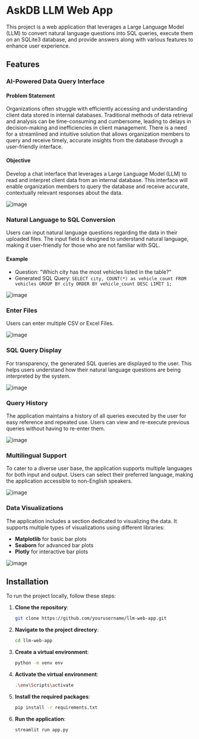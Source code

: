 # AskDB LLM Web App

This project is a web application that leverages a Large Language Model (LLM) to convert natural language questions into SQL queries, execute them on an SQLite3 database, and provide answers along with various features to enhance user experience.

## Features

### AI-Powered Data Query Interface

#### Problem Statement
Organizations often struggle with efficiently accessing and understanding client data stored in internal databases. Traditional methods of data retrieval and analysis can be time-consuming and cumbersome, leading to delays in decision-making and inefficiencies in client management. There is a need for a streamlined and intuitive solution that allows organization members to query and receive timely, accurate insights from the database through a user-friendly interface.

#### Objective
Develop a chat interface that leverages a Large Language Model (LLM) to read and interpret client data from an internal database. This interface will enable organization members to query the database and receive accurate, contextually relevant responses about the data.

![image](https://github.com/user-attachments/assets/3f600e82-903a-43d2-9d51-e255696d798a)

### Natural Language to SQL Conversion

Users can input natural language questions regarding the data in their uploaded files. The input field is designed to understand natural language, making it user-friendly for those who are not familiar with SQL.

#### Example
- Question: "Which city has the most vehicles listed in the table?"
- Generated SQL Query: `SELECT city, COUNT(*) as vehicle_count FROM vehicles GROUP BY city ORDER BY vehicle_count DESC LIMIT 1;`

![image](https://github.com/user-attachments/assets/7ffcd576-32ba-456a-ad39-3e05ed2c89b6)

### Enter Files

Users can enter multiple CSV or Excel Files.

![image](https://github.com/user-attachments/assets/14363708-5524-4639-9be9-2d1084b11889)

### SQL Query Display

For transparency, the generated SQL queries are displayed to the user. This helps users understand how their natural language questions are being interpreted by the system.

![image](https://github.com/user-attachments/assets/7e47a6f0-612f-434c-92f6-f82c86934b95)

### Query History

The application maintains a history of all queries executed by the user for easy reference and repeated use. Users can view and re-execute previous queries without having to re-enter them.

![image](https://github.com/user-attachments/assets/2236331a-f35d-4b1c-9aa1-a422854c6d08)

### Multilingual Support

To cater to a diverse user base, the application supports multiple languages for both input and output. Users can select their preferred language, making the application accessible to non-English speakers.

![image](https://github.com/user-attachments/assets/3383fe5b-3e04-4be7-baef-7aec0317b883)

### Data Visualizations

The application includes a section dedicated to visualizing the data. It supports multiple types of visualizations using different libraries:
- **Matplotlib** for basic bar plots
- **Seaborn** for advanced bar plots
- **Plotly** for interactive bar plots

![image](https://github.com/user-attachments/assets/2e48d4fa-29f4-4b31-b751-28f636faa5ba)





## Installation

To run the project locally, follow these steps:

1. **Clone the repository**:
   ```bash
   git clone https://github.com/yourusername/llm-web-app.git

2. **Navigate to the project directory**:
   ```bash
   cd llm-web-app

3. **Create a virtual environment**:
   ```bash
   python -m venv env

4. **Activate the virtual environment**:
   ```bash
   .\env\Scripts\activate
5. **Install the required packages**:
   ```bash
   pip install -r requirements.txt
6. **Run the application**:
   ```bash
   streamlit run app.py

   

